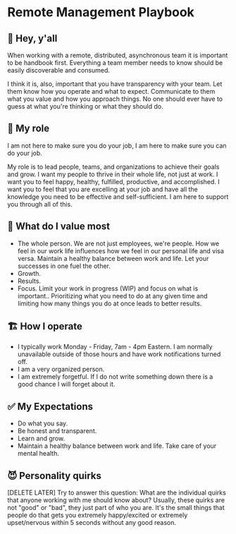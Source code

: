 # Remote Management Playbook

## 👋 Hey, y'all

When working with a remote, distributed, asynchronous team it is important to be handbook first. Everything a team member needs to know should be easily discoverable and consumed.

I think it is, also, important that you have transparency with your team. Let them know how you operate and what to expect. Communicate to them what you value and how you approach things. No one should ever have to guess at what you're thinking or what they should do.

## 🥖 My role

I am not here to make sure you do your job, I am here to make sure you can do your job.

My role is to lead people, teams, and organizations to achieve their goals and grow. I want my people to thrive in their whole life, not just at work. I want you to feel happy, healthy, fulfilled, productive, and accomplished. I want you to feel that you are excelling at your job and have all the knowledge you need to be effective and self-sufficient. I am here to support you through all of this.

## 💎 What do I value most

* The whole person. We are not just employees, we're people. How we feel in our work life influences how we feel in our personal life and visa versa. Maintain a healthy balance between work and life. Let your successes in one fuel the other.
* Growth.
* Results.
* Focus. Limit your work in progress (WIP) and focus on what is important.. Prioritizing what you need to do at any given time and limiting how many things you do at once leads to better results.

## 🏗️ How I operate

* I typically work Monday - Friday, 7am - 4pm Eastern. I am normally unavailable outside of those hours and have work notifications turned off.
* I am a very organized person.
* I am extremely forgetful. If I do not write something down there is a good chance I will forget about it.

## ✅ My Expectations

* Do what you say.
* Be honest and transparent.
* Learn and grow.
* Maintain a healthy balance between work and life. Take care of your mental health.

## 😈 Personality quirks

[DELETE LATER]  Try to answer this question: What are the individual quirks that anyone working with me should know about? Usually, these quirks are not "good" or "bad", they just part of who you are. It's the small things that people do that gets you extremely happy/excited or extremely upset/nervous within 5 seconds without any good reason.
